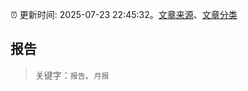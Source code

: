 :alarm_clock: 更新时间: 2025-07-23 22:45:32。[文章来源](/README.md)、[文章分类](/TAGS.md)

## 报告


> 关键字：`报告`、`月报`



